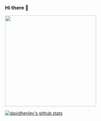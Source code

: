 ### Hi there 👋

<img src="https://i.imgur.com/RgYrhkL.png" width=300 />

[![davidhenley's github stats](https://github-readme-stats.vercel.app/api?username=davidhenley&count_private=true&show_icons=true&theme=radical&include_all_commits=true)](https://github.com/davidhenley/github-readme-stats)

<!--
**davidhenley/davidhenley** is a ✨ _special_ ✨ repository because its `README.md` (this file) appears on your GitHub profile.

Here are some ideas to get you started:

- 🔭 I’m currently working on ...
- 🌱 I’m currently learning ...
- 👯 I’m looking to collaborate on ...
- 🤔 I’m looking for help with ...
- 💬 Ask me about ...
- 📫 How to reach me: ...
- 😄 Pronouns: ...
- ⚡ Fun fact: ...
-->
